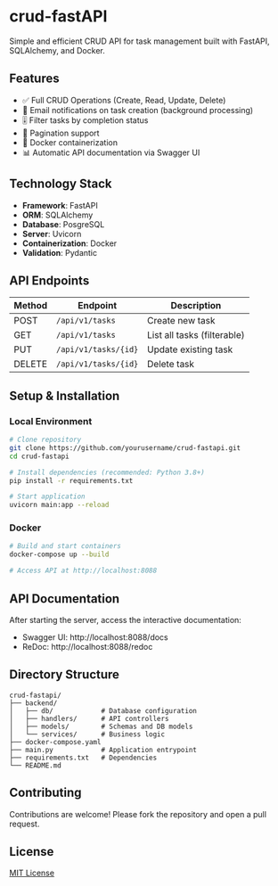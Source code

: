 # crud-fastAPI

Simple and efficient CRUD API for task management built with FastAPI, SQLAlchemy, and Docker.

## Features
- ✅ Full CRUD Operations (Create, Read, Update, Delete)
- 🔔 Email notifications on task creation (background processing)
- 🎚 Filter tasks by completion status
- 📏 Pagination support
- 🐳 Docker containerization
- 📊 Automatic API documentation via Swagger UI

## Technology Stack
- **Framework**: FastAPI
- **ORM**: SQLAlchemy
- **Database**: PosgreSQL
- **Server**: Uvicorn
- **Containerization**: Docker
- **Validation**: Pydantic

## API Endpoints
| Method | Endpoint         | Description                     |
|--------|------------------|---------------------------------|
| POST   | `/api/v1/tasks`  | Create new task                 |
| GET    | `/api/v1/tasks`  | List all tasks (filterable)     |
| PUT    | `/api/v1/tasks/{id}` | Update existing task        |
| DELETE | `/api/v1/tasks/{id}` | Delete task                 |

## Setup & Installation

### Local Environment
```bash
# Clone repository
git clone https://github.com/yourusername/crud-fastapi.git
cd crud-fastapi

# Install dependencies (recommended: Python 3.8+)
pip install -r requirements.txt

# Start application
uvicorn main:app --reload
```

### Docker
```bash
# Build and start containers
docker-compose up --build

# Access API at http://localhost:8088
```

## API Documentation
After starting the server, access the interactive documentation:
- Swagger UI: http://localhost:8088/docs
- ReDoc: http://localhost:8088/redoc

## Directory Structure
```
crud-fastapi/
├── backend/
│   ├── db/            # Database configuration
│   ├── handlers/      # API controllers
│   ├── models/        # Schemas and DB models
│   └── services/      # Business logic
├── docker-compose.yaml
├── main.py            # Application entrypoint
├── requirements.txt   # Dependencies
└── README.md
```

## Contributing
Contributions are welcome! Please fork the repository and open a pull request.

## License
[MIT License](LICENSE)